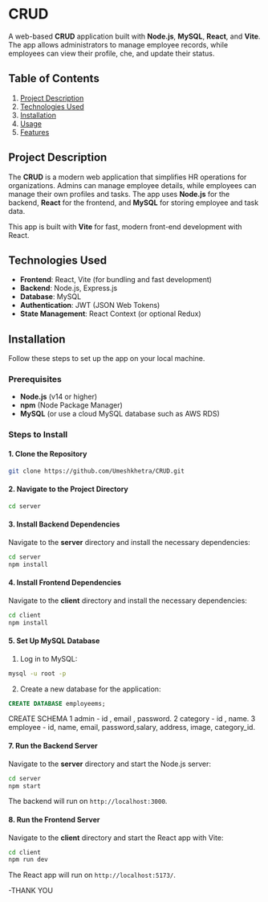 

# CRUD

A web-based **CRUD** application built with **Node.js**, **MySQL**, **React**, and **Vite**. The app allows administrators to manage employee records, while employees can view their profile, che, and update their status.

## Table of Contents

1. [Project Description](#project-description)
2. [Technologies Used](#technologies-used)
3. [Installation](#installation)
4. [Usage](#usage)
5. [Features](#features)


## Project Description

The **CRUD** is a modern web application that simplifies HR operations for organizations. Admins can manage employee details, while employees can manage their own profiles and tasks. The app uses **Node.js** for the backend, **React** for the frontend, and **MySQL** for storing employee and task data.

This app is built with **Vite** for fast, modern front-end development with React.

## Technologies Used

- **Frontend**: React, Vite (for bundling and fast development)
- **Backend**: Node.js, Express.js
- **Database**: MySQL
- **Authentication**: JWT (JSON Web Tokens)
- **State Management**: React Context (or optional Redux)


## Installation

Follow these steps to set up the app on your local machine.

### Prerequisites

- **Node.js** (v14 or higher)
- **npm** (Node Package Manager)
- **MySQL** (or use a cloud MySQL database such as AWS RDS)

### Steps to Install

#### 1. Clone the Repository

```bash
git clone https://github.com/Umeshkhetra/CRUD.git
```

#### 2. Navigate to the Project Directory

```bash
cd server
```

#### 3. Install Backend Dependencies

Navigate to the **server** directory and install the necessary dependencies:

```bash
cd server
npm install
```

#### 4. Install Frontend Dependencies

Navigate to the **client** directory and install the necessary dependencies:

```bash
cd client
npm install
```

#### 5. Set Up MySQL Database

1. Log in to MySQL:

```bash
mysql -u root -p
```

2. Create a new database for the application:

```sql
CREATE DATABASE employeems;
```
CREATE SCHEMA 
1 admin - id , email , password.
2 category - id , name.
3 employee - id, name, email, password,salary, address, image, category_id.


#### 7. Run the Backend Server

Navigate to the **server** directory and start the Node.js server:

```bash
cd server
npm start
```

The backend will run on `http://localhost:3000`.

#### 8. Run the Frontend Server

Navigate to the **client** directory and start the React app with Vite:

```bash
cd client
npm run dev
```

The React app will run on `http://localhost:5173/`.

-THANK YOU
